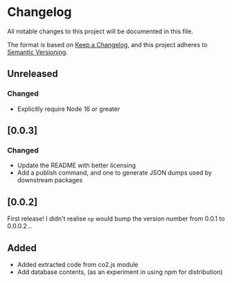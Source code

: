 # Changelog

All notable changes to this project will be documented in this file.

The format is based on [Keep a Changelog](https://keepachangelog.com/en/1.0.0/),
and this project adheres to [Semantic Versioning](https://semver.org/spec/v2.0.0.html).

## Unreleased

### Changed

- Explicitly require Node 16 or greater

## [0.0.3]

### Changed

- Update the README with better licensing
- Add a publish command, and one to generate JSON dumps used by downstream packages

## [0.0.2]

First release! I didn't realise `np` would bump the version number from 0.0.1 to 0.0.0.2…

## Added

- Added extracted code from co2.js module
- Add database contents, (as an experiment in using npm for distribution)

